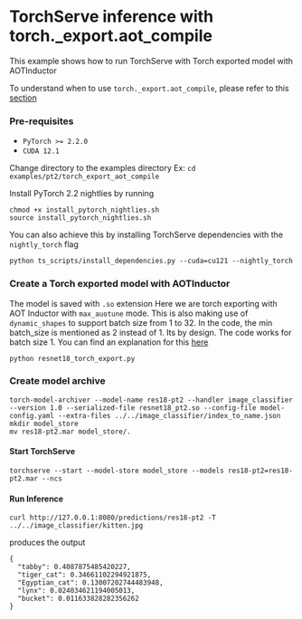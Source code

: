 # TorchServe inference with torch._export.aot_compile

This example shows how to run TorchServe with Torch exported model with AOTInductor

To understand when to use `torch._export.aot_compile`, please refer to this [section](../README.md/#torchexportaotcompile)


### Pre-requisites

- `PyTorch >= 2.2.0`
- `CUDA 12.1`

Change directory to the examples directory
Ex:  `cd  examples/pt2/torch_export_aot_compile`

Install PyTorch 2.2 nightlies by running
```
chmod +x install_pytorch_nightlies.sh
source install_pytorch_nightlies.sh
```

You can also achieve this by installing TorchServe dependencies with the `nightly_torch` flag
```
python ts_scripts/install_dependencies.py --cuda=cu121 --nightly_torch
```


### Create a Torch exported model with AOTInductor

The model is saved with `.so` extension
Here we are torch exporting with AOT Inductor with `max_auotune` mode.
This is also making use of `dynamic_shapes` to support batch size from 1 to 32.
In the code, the min batch_size is mentioned as 2 instead of 1. Its by design. The code works for batch size 1. You can find an explanation for this [here](https://pytorch.org/docs/main/export.html#expressing-dynamism)

```
python resnet18_torch_export.py
```

### Create model archive

```
torch-model-archiver --model-name res18-pt2 --handler image_classifier --version 1.0 --serialized-file resnet18_pt2.so --config-file model-config.yaml --extra-files ../../image_classifier/index_to_name.json
mkdir model_store
mv res18-pt2.mar model_store/.
```

#### Start TorchServe
```
torchserve --start --model-store model_store --models res18-pt2=res18-pt2.mar --ncs
```

#### Run Inference

```
curl http://127.0.0.1:8080/predictions/res18-pt2 -T ../../image_classifier/kitten.jpg
```

produces the output

```
{
  "tabby": 0.4087875485420227,
  "tiger_cat": 0.34661102294921875,
  "Egyptian_cat": 0.13007202744483948,
  "lynx": 0.024034621194005013,
  "bucket": 0.011633828282356262
}
```
